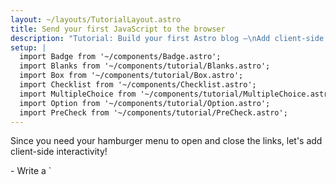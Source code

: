 ```yaml
---
layout: ~/layouts/TutorialLayout.astro
title: Send your first JavaScript to the browser
description: "Tutorial: Build your first Astro blog —\nAdd client-side interactivity to your mobile navigation with an Astro script tag"
setup: |
  import Badge from '~/components/Badge.astro';
  import Blanks from '~/components/tutorial/Blanks.astro';
  import Box from '~/components/tutorial/Box.astro';
  import Checklist from '~/components/Checklist.astro';
  import MultipleChoice from '~/components/tutorial/MultipleChoice.astro';
  import Option from '~/components/tutorial/Option.astro';
  import PreCheck from '~/components/tutorial/PreCheck.astro';
---
```

Since you need your hamburger menu to open and close the links, let's add client-side interactivity!

<PreCheck>
  - Write a `<script>` to allow your site visitors to open and close the navigation menu
  - Move your JavaScript to its `.js` file
</PreCheck>

## Build a Hamburger component

Create a `<Hamburger />` component to open and close your mobile menu.

1. Create a file named `Hamburger.astro` in `src/components/`
  

2. Copy the following code into your component. This will represent your 3-line "hamburger" menu to open and close your navigation links on mobile. (You will add the new CSS styles to `global.css` later.)

    ```astro title="src/components/Hamburger.astro"
    --- 
    ---
    <div class="hamburger">
      <span class="line"></span>
      <span class="line"></span>
      <span class="line"></span>
    </div>
    ```

3. Place this new `<Hamburger />` component just before your `<Navigation />` component in `Header.astro`. 

<details>
<summary>Show me the code!</summary>

```astro title="src/components/Header.astro" ins={2,7}
---
import Hamburger from '../components/Hamburger.astro';
import Navigation from '../components/Navigation.astro';
---
<header>
  <nav>
    <Hamburger />
    <Navigation />
  </nav>
<header>
```
</details>

4. Add the following styles for your Hamburger component:

  ```css title="src/styles/global.css" ins={2-13, 56-58}
  /* nav styles */
  .hamburger {
    padding-right: 20px;
    cursor: pointer;
  }

  .hamburger .line {
    display: block;
    width: 40px;
    height: 5px;
    margin-bottom: 10px;
    background-color: #ff9776;
  }

  .nav-links {
    width: 100%;
    top: 5rem;
    left: 48px;
    background-color: #ff9776;
    display: none;
    margin: 0;
  }

  .nav-links a {
    display: block;
    text-align: center;
    padding: 10px 0;
    text-decoration: none;
    font-size: 1.2rem;
    font-weight: bold;
    text-transform: uppercase;
  }

  .nav-links a:hover, a:focus {
    background-color: #ff9776;
  }

  .expanded {
    display: unset;
  }

  @media screen and (min-width: 636px) {
    .nav-links {
      margin-left: 5em;
      display: block;
      position: static;
      width: auto;
      background: none;
    }

    .nav-links a {
      display: inline-block;
      padding: 15px 20px;
    }

    .hamburger {
      display: none;
    }
  }
  ```


## Write your first script tag

Your header is not yet **interactive** because it can't respond to user input, like clicking on the hamburger menu to show or hide the navigation links. 

Adding a `<script>` tag provides client-side JavaScript to "listen" for a user event and then respond accordingly.

1. Add the following `<script>` tag to `index.astro`, just before the closing `</body>` tag.

    ```astro title="src/pages/index.astro" ins={2-6}
      <Footer />
      <script>
        document.querySelector('.hamburger').addEventListener('click', () => {
          document.querySelector('.nav-links').classList.toggle('expanded');
        });
      </script>
    </body>
    ```

2. Check your browser preview again at various sizes, and verify that you have a working navigation menu that is both responsive to screen size and responds to user input on this page.

### Importing a `.js` file

Instead of writing your JavaScript directly on each page, you move the contents of your `<script>` tag into its own `.js` file in your project.


1. Create `src/scripts/menu.js` (you will have to create a new `/scripts/` folder) and move your JavaScript into it.

    ```js title="src/scripts/menu.js"
    document.querySelector('.hamburger').addEventListener('click', () => {
      document.querySelector('.nav-links').classList.toggle('expanded');
    });
    ```

2. Replace the contents of the `<script>` tag on `index.astro` with the following file import:

    ```astro title="src/pages/index.astro" ins={7} del={3-5}
      <Footer />
      <script>
        document.querySelector('.hamburger').addEventListener('click', () => {
          document.querySelector('.nav-links').classList.toggle('expanded');
      });

      import "../scripts/menu.js";
      </script>
    </body>
    ```

3. Check your browser preview again at a smaller size and verify that the hamburger menu still opens and closes your navigation links. 

     ```astro title="src/pages/about.astro & src/pages/blog.astro" ins={2-4}
      <Footer />
      <script>
        import "../scripts/menu.js";
      </script>
    </body>
    ```

4. Add the same `<script>` with import to your other two pages, `about.astro` and `blog.astro` and verify that you have a responsive, interactive header on each page.


:::note[takeaway]
You had previously used some JavaScript to build parts of your site:

- Mapping through a list of skills on the About page
- Conditionally displaying HTML elements
- Returning information from your Markdown files
- Creating page routes dynamically

Those commands are all executed at build time to create static HTML for your site, and then the code is "thrown away." 

**The JavaScript in a `<script>` tag is sent to the browser**, and is available to run, based on user interactions like refreshing a page or toggling an input.
:::

## Before you go

<Box icon="question-mark">

### Test your knowledge

1. When does Astro run any JavaScript written in a component's frontmatter?
  <MultipleChoice>
    <Option>
     Astro never runs JavaScript
    </Option>
    <Option isCorrect>
      at build-time
    </Option>
    <Option>
       When a visitor clicks a button
    </Option>
  </MultipleChoice>

2. Optionally, Astro can send JavaScript to the browser to allow:
  <MultipleChoice>
    <Option>
      users to click page links
    </Option>
    <Option>
      faster load times
    </Option>
    <Option isCorrect>
       client-side interactivity
    </Option>
  </MultipleChoice>

3. Only the JavaScript written or imported here will not be discarded after your site is built:
  <MultipleChoice>
    <Option isCorrect>
      in `<script>` tags
    </Option>
    <Option>
      between a `.astro` file's code fences
    </Option>
    <Option>
      in `src/components/`
    </Option>
  </MultipleChoice>

</Box>

<Box icon="check-list">

### Checklist for moving on

<Checklist>
- [ ] I can add client-side interactivity with JavaScript in a `<script>` tag.
- [ ] I can import a `.js` file into a `<script>` tag.
</Checklist>

</Box>

### Resources

[Client-side scripts in Astro](/en/core-concepts/astro-components/#client-side-scripts)
